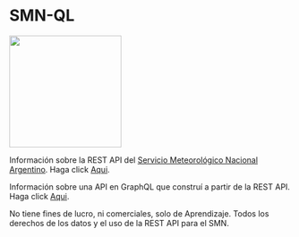 # SMN-QL

<img src="https://upload.wikimedia.org/wikipedia/commons/7/72/SMN_Logo_Alta.png" width="200">

Información sobre la REST API del [Servicio Meteorológico Nacional Argentino](https://www.smn.gob.ar/). Haga click [Aqui](https://github.com/gastonpereyra/smnQL/tree/master/docs/api).

Información sobre una API en GraphQL que construí a partir de la REST API. Haga click [Aqui](https://github.com/gastonpereyra/smnQL/tree/master/docs/graphql).

No tiene fines de lucro, ni comerciales, solo de Aprendizaje. Todos los derechos de los datos y el uso de la REST API para el SMN.

